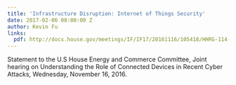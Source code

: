 ```yaml
---
title: 'Infrastructure Disruption: Internet of Things Security'
date: 2017-02-06 08:00:00 Z
author: Kevin Fu
links:
  pdf: http://docs.house.gov/meetings/IF/IF17/20161116/105418/HHRG-114-IF17-Wstate-FuK-20161116.pdf
---
```


Statement to the U.S House Energy and Commerce Committee, Joint hearing on Understanding the Role of Connected Devices in Recent Cyber Attacks, Wednesday, November 16, 2016.